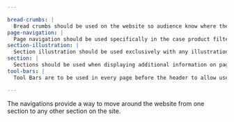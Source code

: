 ```yaml
---

bread-crumbs: |
  Bread crumbs should be used on the website so audience know where they are on the page. It should be located at the top of the page.
page-navigation: |
  Page navigation should be used specifically in the case product filtering page. It should be used to enable more content to page.
section-illustration: |
  Section illustration should be used exclusively with any illustration.
section: |
  Sections should be used when displaying additional information on page.
tool-bars: |
  Tool Bars are to be used in every page before the header to allow users to login, register or select a different language setting.

---
```


The navigations provide a way to move around the website from one section to any other section on the site.
